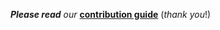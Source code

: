 _**Please read** our_ [**contribution guide**](https://github.com/dwyl/contributing) (_thank you_!)
